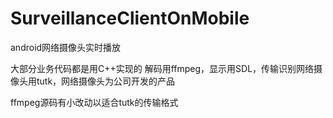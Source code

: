 # SurveillanceClientOnMobile
android网络摄像头实时播放


大部分业务代码都是用C++实现的
解码用ffmpeg，显示用SDL，传输识别网络摄像头用tutk，网络摄像头为公司开发的产品

ffmpeg源码有小改动以适合tutk的传输格式
